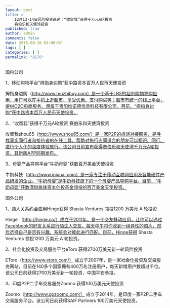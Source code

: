 ```yaml
---
layout: post
title: >
    12月13-14日风险投资速递：“收留我”获得千万元A轮投资
    赛伯乐和天使湾投资
published: true
author: admin
comments: false
date: 2015-09-16 03:09:07
tags: [ ]
categories: [ ]
permalink: "8176"
---
```



国内公司

1、移动购物平台“拇指身边购”获中路资本百万人民币天使投资

拇指身边购（http://www.muzhibuy.com）是一个基于LBS的超市购物导购应用，用户可以在手机上逛超市、享受优惠、支付购买等；超市有统一的线上平台，提供O2O电商服务，隶属于贵阳维诺德信息科技有限公司。目前，“拇指身边购”获中路资本百万人民币天使投资。

2、“收留我”获得千万元A轮投资 赛伯乐和天使湾投资

收留我shou65（http://www.shou65.com/）是一家P2P的旅游对接服务，是寻找真实同行者和接待者的在线工具，帮助对旅行志同道合的朋友可以相识、同行、进行个人化的深度体验旅行。该公司日前宣布获得赛伯乐和天使湾千万元A轮投资，其新版APP同期发布。

3、母婴产品导购平台“牛奶母婴”获数百万美金天使投资

牛奶科技（http://www.iniunai.com）是一家专注于移动互联网应用及智能硬件产品研发的企业。“牛奶母婴”是牛奶科技旗下的一个母婴产品导购平台。目前，“牛奶母婴”获数深圳胤锋资本创投基金领投的百万美金天使投资。

国外公司

1、熟人关系约会应用Hinge获得 Shasta Ventures 领投1200 万美元 A 轮投资

Hinge （http://hinge.co/）成立于2011年，是一个交友移动应用，让你可以通过Facebbook的好友关系进行陌生人交友。每天中午将你收到一组异性的照片，然后选择自己是否有兴趣，系统会对彼此进行匹配。目前，Hinge获得 Shasta Ventures 领投1200 万美元 A 轮投资。

2、社会化投资及交易服务平台eToro 获得2700万美元新一轮风险投资

EToro（http://www.etoro.com/） 成立于2007年，是一家社会化投资及交易服务网站，目前在140多个国家拥有400万名注册用户，每天新增用户数超过千位。该公司日前获得2700万美元新一轮投资，中国平安参投。

3、印度P2P二手车交易服务Zoomo 获得100万美元天使投资

Zoomo（http://www.gozoomo.com/） 成立于2014年，是印度一家P2P二手车交易服务平台。该公司日前获得SAIF Partners 100万美元天使投资。